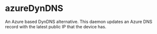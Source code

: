 # azureDynDNS
An Azure based DynDNS alternative. This daemon updates an Azure DNS record with the latest public IP that the device has.
